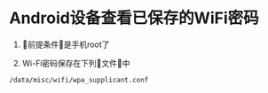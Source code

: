 # Android设备查看已保存的WiFi密码

1. 前提条件是手机root了

2. Wi-Fi密码保存在下列文件中

```
/data/misc/wifi/wpa_supplicant.conf
```
